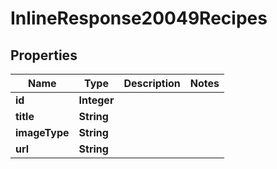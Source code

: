 

# InlineResponse20049Recipes

## Properties

Name | Type | Description | Notes
------------ | ------------- | ------------- | -------------
**id** | **Integer** |  | 
**title** | **String** |  | 
**imageType** | **String** |  | 
**url** | **String** |  | 



